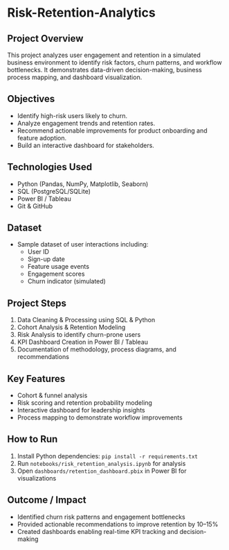 # Risk-Retention-Analytics

## Project Overview
This project analyzes user engagement and retention in a simulated business environment to identify risk factors, churn patterns, and workflow bottlenecks. It demonstrates data-driven decision-making, business process mapping, and dashboard visualization.

## Objectives
- Identify high-risk users likely to churn.
- Analyze engagement trends and retention rates.
- Recommend actionable improvements for product onboarding and feature adoption.
- Build an interactive dashboard for stakeholders.

## Technologies Used
- Python (Pandas, NumPy, Matplotlib, Seaborn)
- SQL (PostgreSQL/SQLite)
- Power BI / Tableau
- Git & GitHub

## Dataset
- Sample dataset of user interactions including:
  - User ID
  - Sign-up date
  - Feature usage events
  - Engagement scores
  - Churn indicator (simulated)

## Project Steps
1. Data Cleaning & Processing using SQL & Python
2. Cohort Analysis & Retention Modeling
3. Risk Analysis to identify churn-prone users
4. KPI Dashboard Creation in Power BI / Tableau
5. Documentation of methodology, process diagrams, and recommendations

## Key Features
- Cohort & funnel analysis
- Risk scoring and retention probability modeling
- Interactive dashboard for leadership insights
- Process mapping to demonstrate workflow improvements

## How to Run
1. Install Python dependencies: `pip install -r requirements.txt`
2. Run `notebooks/risk_retention_analysis.ipynb` for analysis
3. Open `dashboards/retention_dashboard.pbix` in Power BI for visualizations

## Outcome / Impact
- Identified churn risk patterns and engagement bottlenecks
- Provided actionable recommendations to improve retention by 10–15%
- Created dashboards enabling real-time KPI tracking and decision-making
